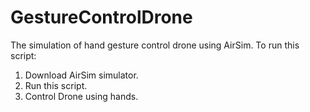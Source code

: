 # GestureControlDrone
The simulation of hand gesture control drone using AirSim.
To run this script:
  1. Download AirSim simulator.
  2. Run this script.
  3. Control Drone using hands.
